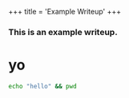 +++
title = 'Example Writeup'
+++




### This is an example writeup.
# yo
```bash
echo "hello" && pwd
```
